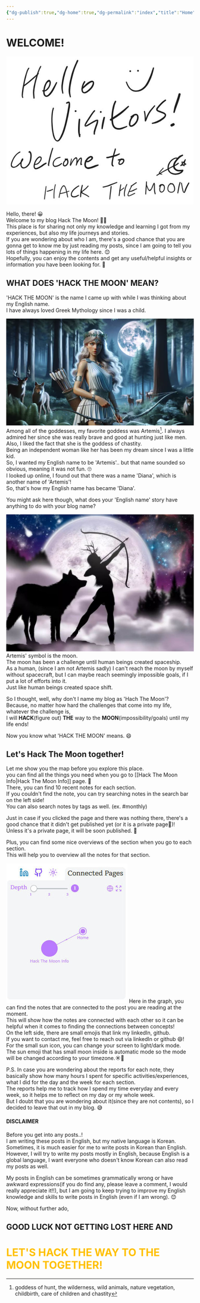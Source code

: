 ```yaml
---
{"dg-publish":true,"dg-home":true,"dg-permalink":"index","title":"Home","permalink":"/index/","tags":["gardenEntry"],"dgPassFrontmatter":true,"noteIcon":"1"}
---
```


# WELCOME!
![Utilities/Images/Pasted image 20241028014706.jpeg](/img/user/Utilities/Images/Pasted%20image%2020241028014706.jpeg)

Hello, there! 😀  
Welcome to my blog Hack The Moon! 🌙🥰  
This place is for sharing not only my knowledge and learning I got from my experiences, but also my life journeys and stories.  
If you are wondering about who I am, there's a good chance that you are gonna get to know me by just reading my posts, since I am going to tell you lots of things happening in my life here. 😊  
Hopefully, you can enjoy the contents and get any useful/helpful insights or information you have been looking for. 🎈

## WHAT DOES 'HACK THE MOON' MEAN?
'HACK THE MOON' is the name I came up with while I was thinking about my English name.  
I have always loved Greek Mythology since I was a child.

![Utilities/Images/Pasted image 20241028172405.jpeg](/img/user/Utilities/Images/Pasted%20image%2020241028172405.jpeg)
Among all of the goddesses, my favorite goddess was Artemis[^1].
I always admired her since she was really brave and good at hunting just like men.  
Also, I liked the fact that she is the goddess of chastity.  
Being an independent woman like her has been my dream since I was a little kid.  
So, I wanted my English name to be 'Artemis'.. but that name sounded so obvious, meaning it was not fun. 🙄  
I looked up online, I found out that there was a name 'Diana', which is another name of 'Artemis'!  
So, that's how my English name has became 'Diana'.  
  

You might ask here though, what does your 'English name' story have anything to do with your blog name?

![Utilities/Images/Pasted image 20241028173605.jpeg](/img/user/Utilities/Images/Pasted%20image%2020241028173605.jpeg)
Artemis' symbol is the moon.  
The moon has been a challenge until human beings created spaceship.  
As a human, (since I am not Artemis sadly) I can't reach the moon by myself without spacecraft, but I can maybe reach seemingly impossible goals, if I put a lot of efforts into it.  
Just like human beings created space shift.  
  
So I thought, well, why don't I name my blog as 'Hach The Moon'?  
Because, no matter how hard the challenges that come into my life,  
whatever the challenge is,  
I will **HACK**(figure out) **THE** way to the **MOON**(impossibility/goals) until my life ends!  
  
Now you know what 'HACK THE MOON' means. 😄

## Let's Hack The Moon together!
Let me show you the map before you explore this place.  
you can find all the things you need when you go to [[Hack The Moon Info\|Hack The Moon Info]] page. 🫠  
There, you can find 10 recent notes for each section.  
If you couldn't find the note, you can try searching notes in the search bar on the left side!  
You can also search notes by tags as well. (ex. #monthly)  
  
Just in case if you clicked the page and there was nothing there, there's a good chance that it didn't get published yet (or it is a private page🥲)!  
Unless it's a private page, it will be soon published. 🙂  
  
Plus, you can find some nice overviews of the section when you go to each section.  
This will help you to overview all the notes for that section.  

![Utilities/Images/Pasted image 20241104091512.jpeg](/img/user/Utilities/Images/Pasted%20image%2020241104091512.jpeg)
Here in the graph, you can find the notes that are connected to the post you are reading at the moment.  
This will show how the notes are connected with each other so it can be helpful when it comes to finding the connections between concepts!  
On the left side, there are small emojis that link my linkedIn, github.  
If you want to contact me, feel free to reach out via linkedIn or github 😄!  
For the small sun icon, you can change your screen to light/dark mode.  
The sun emoji that has small moon inside is automatic mode so the mode will be changed according to your timezone.☀️🌙

P.S. In case you are wondering about the reports for each note, they basically show how many hours I spent for specific activities/experiences, what I did for the day and the week for each section.  
The reports help me to track how I spend my time everyday and every week, so it helps me to reflect on my day or my whole week.  
But I doubt that you are wondering about it(since they are not contents), so I decided to leave that out in my blog. 😅

#### DISCLAIMER
Before you get into any posts..!  
I am writing these posts in English, but my native language is Korean.  
Sometimes, it is much easier for me to write posts in Korean than English.  
However, I will try to write my posts mostly in English, because English is a global language, I want everyone who doesn't know Korean can also read my posts as well.  
  
My posts in English can be sometimes grammatically wrong or have awkward expressions(if you do find any, please leave a comment, I would really appreciate it!!), but I am going to keep trying to improve my English knowledge and skills to write posts in English (even if I am wrong). 😊  

Now, without further ado, 

## **GOOD LUCK NOT GETTING LOST HERE** AND

# <font color="#ffc000">LET'S HACK THE WAY TO THE MOON TOGETHER!</font>




[^1]: goddess of hunt, the wilderness, wild animals, nature vegetation, childbirth, care of children and chastity
